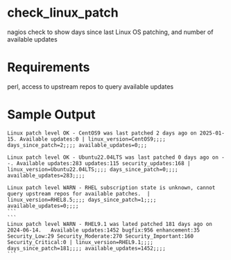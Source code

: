 # check_linux_patch
nagios check to show days since last Linux OS patching, and number of available updates

# Requirements
perl, access to upstream repos to query available updates


# Sample Output

```
Linux patch level OK - CentOS9 was last patched 2 days ago on 2025-01-15. Available updates:0 | linux_version=CentOS9;;;; days_since_patch=2;;;; available_updates=0;;;
````
````
Linux patch level OK - Ubuntu22.04LTS was last patched 0 days ago on --. Available updates:283 updates:115 security_updates:168 | linux_version=Ubuntu22.04LTS;;;; days_since_patch=0;;;; available_updates=283;;;;
````
````
Linux patch level WARN - RHEL subscription state is unknown, cannot query upstream repos for available patches.  | linux_version=RHEL8.5;;;; days_since_patch=1;;;; available_updates=0;;;;
```
```
Linux patch level WARN - RHEL9.1 was lated patched 181 days ago on 2024-06-14.   Available updates:1452 bugfix:956 enhancement:35 Security_Low:29 Security_Moderate:270 Security_Important:160 Security_Critical:0 | linux_version=RHEL9.1;;;; days_since_patch=181;;;; available_updates=1452;;;;
```
